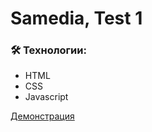 # Samedia, Test 1

### 🛠️ Технологии:
- HTML
- CSS
- Javascript

[Демонстрация](https://nomadcharm.github.io/sm-test-1/)
